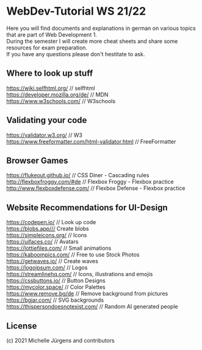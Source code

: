 # WebDev-Tutorial WS 21/22

Here you will find documents and explanations in german on various topics that are part of Web Development 1.  <br>
During the semester I will create more cheat sheets and share some resources for exam preparation. <br>
If you have any questions please don't hestitate to ask. <br>

## Where to look up stuff
https://wiki.selfhtml.org/ // selfhtml <br>
https://developer.mozilla.org/de/ // MDN <br>
https://www.w3schools.com/ // W3schools

## Validating your code
https://validator.w3.org/ // W3 <br>
https://www.freeformatter.com/html-validator.html // FreeFormatter

## Browser Games
https://flukeout.github.io/ // CSS Diner - Cascading rules <br>
http://flexboxfroggy.com/#de // Flexbox Froggy - Flexbox practice <br>
http://www.flexboxdefense.com/ // Flexbox Defense - Flexbox practice

## Website Recommendations for UI-Design
https://codepen.io/ // Look up code <br>
https://blobs.app/// Create blobs <br>
https://simpleicons.org/ // Icons <br>
https://uifaces.co/ // Avatars <br>
https://lottiefiles.com/ // Small animations <br>
https://kaboompics.com/ // Free to use Stock Photos <br>
https://getwaves.io/ // Create waves <br>
https://logoipsum.com/ // Logos <br>
https://streamlinehq.com/ // Icons, illustrations and emojis <br>
https://cssbuttons.io/ // Button Designs <br>
https://mycolor.space/ // Color Palettes <br>
https://www.remove.bg/de // Remove background from pictures <br>
https://bgjar.com/ // SVG backgrounds <br>
https://thispersondoesnotexist.com/ // Random AI generated people <br>


## License
(c) 2021 Michelle Jürgens and contributors

